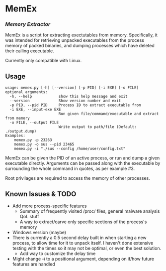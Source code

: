 # MemEx
### _Memory Extractor_
MemEx is a script for extracting exectutables from memory. Specifically, it was intended for retrieving unpacked executables from the process memory of packed binaries, and dumping processes which have deleted their calling executable.

Currently only compatible with Linux.
## Usage
```
usage: memex.py [-h] [--version] [-p PID] [-i EXE] [-o FILE]
optional arguments:
  -h, --help            show this help message and exit
  --version             Show version number and exit
  -p PID, --pid PID     Process ID to extract executable from
  -i EXE, --input-exe EXE
                        Run given file/command/executable and extract from memory
  -o FILE, --output FILE
                        Write output to path/file (Default: ./output.dump)
Examples:
	memex.py -p 23263
	memex.py -o sus --pid 23465
	memex.py -i "./sus --config /home/user/config.txt"
```
MemEx can be given the PID of an active process, or run and dump a given executable directly. Arguments can be passed along with the executable by surrounding the whole command in quotes, as per example #3.

Root privilages are required to access the memory of other processes.
## Known Issues & TODO
- Add more process-specific features
	- Summary of frequently visited /proc/<pid> files, general malware analysis QoL stuff
	- A way to extract/carve only specific sections of the process's memory
- Windows version (maybe)
- There is currently a 0.5 second delay built in when starting a new process, to allow time for it to unpack itself. I haven't done extensive testing with the times so it may not be optimal, or even the best solution.
	- Add way to customize the delay time
- Might change *-i* to a positional argument, depending on if/how future features are handled
